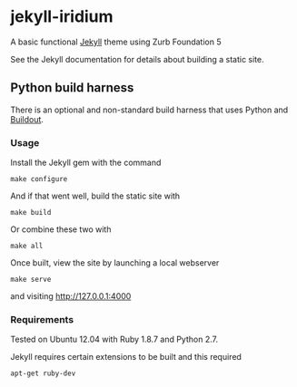 # jekyll-iridium

A basic functional [Jekyll][jekyll] theme using Zurb Foundation 5

See the Jekyll documentation for details about building a static site.

## Python build harness

There is an optional and non-standard build harness that uses Python
and [Buildout][buildout].

### Usage

Install the Jekyll gem with the command

    make configure

And if that went well, build the static site with

    make build

Or combine these two with

    make all

Once built, view the site by launching a local webserver

    make serve

and visiting http://127.0.0.1:4000

### Requirements

Tested on Ubuntu 12.04 with Ruby 1.8.7 and Python 2.7.

Jekyll requires certain extensions to be built and this required

    apt-get ruby-dev


[jekyll]: http://jekyllrb.com
[buildout]: https://pypi.python.org/pypi/zc.buildout/2.2.1

